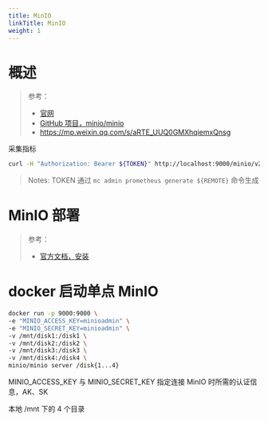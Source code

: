 ```yaml
---
title: MinIO
linkTitle: MinIO
weight: 1
---
```


# 概述

> 参考：
>
> - [官网](https://min.io/)
> - [GitHub 项目，minio/minio](https://github.com/minio/minio)
> - <https://mp.weixin.qq.com/s/aRTE_UUQ0GMXhqiemxQnsg>

采集指标

```bash
curl -H "Authorization: Bearer ${TOKEN}" http://localhost:9000/minio/v2/metrics/cluster
```

> Notes: TOKEN 通过 `mc admin prometheus generate ${REMOTE}` 命令生成

# MinIO 部署

> 参考：
>
> - [官方文档，安装](https://docs.min.io/minio/baremetal/tutorials/minio-installation.html)

# docker 启动单点 MinIO

```bash
docker run -p 9000:9000 \
-e "MINIO_ACCESS_KEY=minioadmin" \
-e "MINIO_SECRET_KEY=minioadmin" \
-v /mnt/disk1:/disk1 \
-v /mnt/disk2:/disk2 \
-v /mnt/disk3:/disk3 \
-v /mnt/disk4:/disk4 \
minio/minio server /disk{1...4}
```

MINIO_ACCESS_KEY 与 MINIO_SECRET_KEY 指定连接 MinIO 时所需的认证信息，AK、SK

本地 /mnt 下的 4 个目录
